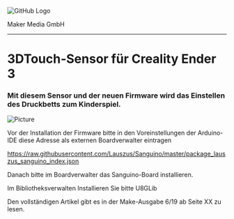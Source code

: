![GitHub Logo](http://www.heise.de/make/icons/make_logo.png) 

Maker Media GmbH 
*** 

# 3DTouch-Sensor für Creality Ender 3 

### Mit diesem Sensor und der neuen Firmware wird das Einstellen des Druckbetts zum Kinderspiel.

![Picture](https://github.com/MakeMagazinDE/CrealitySensor/blob/master/Ender.png)

Vor der Installation der Firmware bitte in den Voreinstellungen der Arduino-IDE diese Adresse als externen Boardverwalter eintragen

 https://raw.githubusercontent.com/Lauszus/Sanguino/master/package_lauszus_sanguino_index.json

Danach bitte im Boardverwalter das Sanguino-Board installieren.

Im Bibliotheksverwalten Installieren Sie bitte U8GLib

Den vollständigen Artikel gibt es in der Make-Ausgabe 6/19 ab Seite XX zu lesen. 
